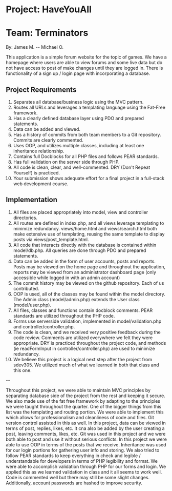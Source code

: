 
# Project: HaveYouAll
# Team: Terminators
By: James M. -- Michael O.

This application is a simple forum website for the topic of games. We have a homepage where users are able to 
view forums and some live data but do not have access to post of make changes until they are logged in. There is 
functionality of a sign up / login page with incorporating a database.

## Project Requirements

1. Separates all database/business logic using the MVC pattern.
2. Routes all URLs and leverages a templating language using the Fat-Free framework.
3. Has a clearly defined database layer using PDO and prepared statements.
4. Data can be added and viewed.
5. Has a history of commits from both team members to a Git repository. Commits are clearly commented.
6. Uses OOP, and utilizes multiple classes, including at least one inheritance relationship.
7. Contains full Docblocks for all PHP files and follows PEAR standards.
8. Has full validation on the server side through PHP.
9. All code is clean, clear, and well-commented. DRY (Don't Repeat Yourself) is practiced.
10. Your submission shows adequate effort for a final project in a full-stack web development course.

## Implementation

1. All files are placed appropriately into model, view and controller directories.
2. All routes are defined in index.php, and all views leverage templating to minimize redundancy. views/home.html and views/search.html both make extensive use of templating, reusing the same template to display posts via views/post_template.html.
3. All code that interacts directly with the database is contained within model/db.php. All queries are done through PDO and prepared statements.
4. Data can be added in the form of user accounts, posts and reports. Posts may be viewed on the home page and throughout the application, reports may be viewed from an administrator dashboard page (only accessible while logged in with an admin account)
5. The commit history may be viewed on the github repository. Each of us contributed.
6. OOP is used, all of the classes may be found within the model directory. The Admin class (model/admin.php) extends the User class (model/user.php).
7. All files, classes and functions contain docblock comments. PEAR standards are utilized throughout the PHP code.
8. Forms use serverside validation, implemented in model/validation.php and controller/controller.php.
9. The code is clean, and we received very positive feedback during the code review. Comments are utilized everywhere we felt they were appropriate. DRY is practiced throughout the project code, and methods (ie readFormInput in controller/controller.php) are used to minimize redundancy.
10. We believe this project is a logical next step after the project from sdev305. We utilized much of what we learned in both that class and this one.

--

Throughout this project, we were able to maintain MVC principles by separating database side of the project from 
the rest and keeping it secure. We also made use of the fat free framework by adapting to the principles 
we were taught throughout the quarter. One of the bigger things from this list was the templating and routing portion.
We were able to implement this which allows for professionalism and cleanliness of code and files. Git version control
assisted in this as well. In this project, data can be viewed in terms of post, replies, likes, etc. It cna also be
added by the user creating a post, leaving comments, likes, etc. Git was used in this project and we were both able 
to post and use it without serious conflicts. In this project we were able to use OOP in terms of the posts that we
receive. Inheritance was used for our login portions for gathering user info and storing. We also tried to follow PEAR
standards to keep everything in check and legible / understandable for developers in terms of PHP legibility and format.
We were able to accomplish validation through PHP for our forms and login. We applied this as we learned validation in
class and it all seems to work well. Code is commented well but there may still be some slight changes.
Additionally, account passwords are hashed to improve security.